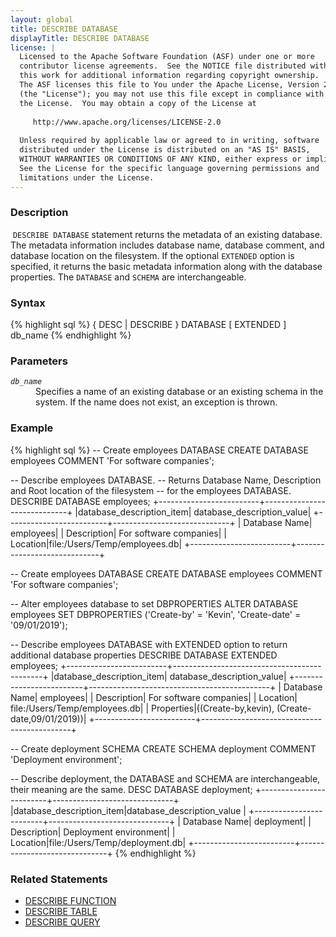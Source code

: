 ```yaml
---
layout: global
title: DESCRIBE DATABASE
displayTitle: DESCRIBE DATABASE
license: |
  Licensed to the Apache Software Foundation (ASF) under one or more
  contributor license agreements.  See the NOTICE file distributed with
  this work for additional information regarding copyright ownership.
  The ASF licenses this file to You under the Apache License, Version 2.0
  (the "License"); you may not use this file except in compliance with
  the License.  You may obtain a copy of the License at
 
     http://www.apache.org/licenses/LICENSE-2.0
 
  Unless required by applicable law or agreed to in writing, software
  distributed under the License is distributed on an "AS IS" BASIS,
  WITHOUT WARRANTIES OR CONDITIONS OF ANY KIND, either express or implied.
  See the License for the specific language governing permissions and
  limitations under the License.
---
```


### Description
​
`DESCRIBE DATABASE` statement returns the metadata of an existing database. The metadata information includes database
name, database comment, and database location on the filesystem. If the optional `EXTENDED` option is specified, it
returns the basic metadata information along with the database properties. The `DATABASE` and `SCHEMA` are
interchangeable.

### Syntax

{% highlight sql %}
{ DESC | DESCRIBE } DATABASE [ EXTENDED ] db_name
{% endhighlight %}

### Parameters

<dl>
  <dt><code><em>db_name</em></code></dt>
  <dd>
    Specifies a name of an existing database or an existing schema in the system. If the name does not exist, an
    exception is thrown.
  </dd>
</dl>

### Example

{% highlight sql %}
-- Create employees DATABASE
CREATE DATABASE employees COMMENT 'For software companies';

-- Describe employees DATABASE.
-- Returns Database Name, Description and Root location of the filesystem
-- for the employees DATABASE.
DESCRIBE DATABASE employees;
  +-------------------------+-----------------------------+
  |database_description_item|   database_description_value|
  +-------------------------+-----------------------------+
  |            Database Name|                    employees|
  |              Description|       For software companies|
  |                 Location|file:/Users/Temp/employees.db|
  +-------------------------+-----------------------------+

-- Create employees DATABASE
CREATE DATABASE employees COMMENT 'For software companies';

-- Alter employees database to set DBPROPERTIES
ALTER DATABASE employees SET DBPROPERTIES ('Create-by' = 'Kevin', 'Create-date' = '09/01/2019');

-- Describe employees DATABASE with EXTENDED option to return additional database properties
DESCRIBE DATABASE EXTENDED employees;
  +-------------------------+---------------------------------------------+
  |database_description_item|                   database_description_value|
  +-------------------------+---------------------------------------------+
  |            Database Name|                                    employees|
  |              Description|                       For software companies|
  |                 Location|                file:/Users/Temp/employees.db|
  |               Properties|((Create-by,kevin), (Create-date,09/01/2019))|
  +-------------------------+---------------------------------------------+

-- Create deployment SCHEMA
CREATE SCHEMA deployment COMMENT 'Deployment environment';

-- Describe deployment, the DATABASE and SCHEMA are interchangeable, their meaning are the same.
DESC DATABASE deployment;
  +-------------------------+------------------------------+
  |database_description_item|database_description_value    |
  +-------------------------+------------------------------+
  |            Database Name|                    deployment|
  |              Description|        Deployment environment|
  |                 Location|file:/Users/Temp/deployment.db|
  +-------------------------+------------------------------+
{% endhighlight %}

### Related Statements

 * [DESCRIBE FUNCTION](sql-ref-syntax-aux-describe-function.html)
 * [DESCRIBE TABLE](sql-ref-syntax-aux-describe-table.html)
 * [DESCRIBE QUERY](sql-ref-syntax-aux-describe-query.html)
